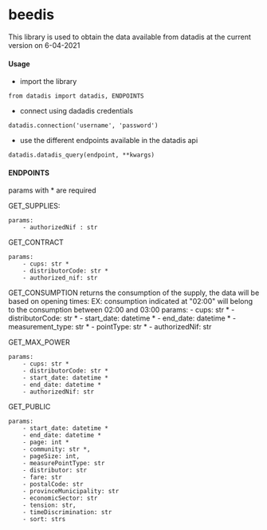 # beedis
This library is used to obtain the data available from datadis at the current version on 6-04-2021

#### Usage

- import the library
```
from datadis import datadis, ENDPOINTS
```

- connect using dadadis credentials

```
datadis.connection('username', 'password')
```

- use the different endpoints available in the datadis api

```
datadis.datadis_query(endpoint, **kwargs)
```

#### ENDPOINTS
params with * are required

GET_SUPPLIES:
    
    params: 
        - authorizedNif : str

GET_CONTRACT

    params:
        - cups: str *
        - distributorCode: str *
        - authorized_nif: str


GET_CONSUMPTION
    returns the consumption of the supply, the data will be based on opening times:
    EX: consumption indicated at "02:00" will belong to the consumption between 02:00 and 03:00
    params:
        - cups: str *
        - distributorCode: str *
        - start_date: datetime *
        - end_date: datetime *
        - measurement_type: str *
        - pointType: str *
        - authorizedNif: str

GET_MAX_POWER

    params:
        - cups: str *
        - distributorCode: str *
        - start_date: datetime *
        - end_date: datetime *
        - authorizedNif: str

GET_PUBLIC
    
    params: 
        - start_date: datetime *
        - end_date: datetime *
        - page: int *
        - community: str *,
        - pageSize: int,
        - measurePointType: str
        - distributor: str
        - fare: str
        - postalCode: str
        - provinceMunicipality: str
        - economicSector: str
        - tension: str,
        - timeDiscrimination: str
        - sort: strs